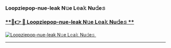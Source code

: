 ### Loopziepop-nue-leak N𝚞e L𝚎a𝚔 Nu𝚍e𝚜   

### [ **🔗👉 🔴 Loopziepop-nue-leak N𝚞e L𝚎a𝚔 Nu𝚍e𝚜 **](https://taap.it/xNRuk4)  

[![Loopziepop-nue-leak N𝚞e L𝚎a𝚔 Nu𝚍e𝚜 ](https://i.imgur.com/0qMVB7G.gif)](https://taap.it/xNRuk4)  

___  
